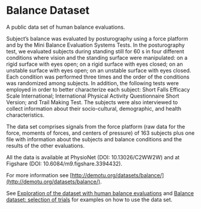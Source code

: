 Balance Dataset
===============

A public data set of human balance evaluations.  

Subject’s balance was evaluated by posturography using a force platform and by the Mini Balance Evaluation Systems Tests. In the posturography test, we evaluated subjects during standing still for 60 s in four different conditions where vision and the standing surface were manipulated: on a rigid surface with eyes open; on a rigid surface with eyes closed; on an unstable surface with eyes open; on an unstable surface with eyes closed. Each condition was performed three times and the order of the conditions was randomized among subjects. In addition, the following tests were employed in order to better characterize each subject: Short Falls Efficacy Scale International; International Physical Activity Questionnaire Short Version; and Trail Making Test. The subjects were also interviewed to collect information about their socio-cultural, demographic, and health characteristics.  

The data set comprises signals from the force platform (raw data for the force, moments of forces, and centers of pressure) of 163 subjects plus one file with information about the subjects and balance conditions and the results of the other evaluations.  

All the data is available at PhysioNet (DOI: 10.13026/C2WW2W) and at Figshare (DOI: 10.6084/m9.figshare.3394432). 

For more information see [http://demotu.org/datasets/balance/](http://demotu.org/datasets/balance/).

See [Exploration of the dataset with human balance evaluations](http://nbviewer.jupyter.org/github/demotu/datasets/blob/master/Balance/notebooks/BalanceDatasetAnalysis.ipynb) and [Balance dataset: selection of trials](http://nbviewer.jupyter.org/github/demotu/datasets/blob/master/Balance/notebooks/BalanceDatasetSelection.ipynb) for examples on how to use the data set.